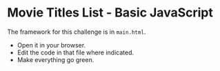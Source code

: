 # Movie Titles List - Basic JavaScript

The framework for this challenge is in `main.html`.

* Open it in your browser.
* Edit the code in that file where indicated.
* Make everything go green.
